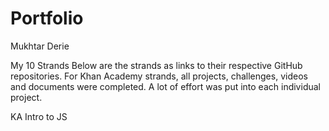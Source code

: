 # Portfolio
Mukhtar Derie

My 10 Strands
Below are the strands as links to their respective GitHub repositories. For Khan Academy strands, all projects, challenges, videos and documents were completed. A lot of effort was put into each individual project.

KA Intro to JS


